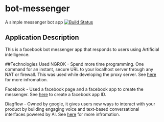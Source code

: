 # bot-messenger
A simple messenger bot app
[![Build Status](https://travis-ci.org/seunzone/bot-messenger.svg?branch=master)](https://travis-ci.org/seunzone/bot-messenger)


## Application Description
This is a facebook bot messenger app that responds to users using Artificial intelligence.

##Technologies Used
NGROK - Spend more time programming. One command for an instant, secure URL to your localhost server through any NAT or firewall. This was used while developing the proxy server. See [here](https://ngrok.com/) for more infromation.

Facebook - Used a facebook page and a facebook app to create the messenger. See [here](https://developers.facebook.com/quickstarts) to create a facebook app ID.

Diagflow - Owned by google, it gives users new ways to interact with your product by building engaging voice and text-based conversational interfaces powered by AI.
See [here](https://dialogflow.com/) for more infromation.